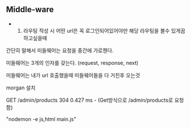 ## Middle-ware

- 1. 라우팅 작성 시 어떤 url은 꼭 로그인되어있어야만 
해당 라우팅을 볼수 있게끔 하고싶을때

간단히 말해서 미들웨어는 요청을 중간에 가로챈다.

미들웨어는 3개의 인자를 갖는다. (request, response, next)

미들웨어는 내가 url 호출했을때 미들웨어들을 다 거친후 오는것


morgan 설치

GET /admin/products 304 0.427 ms -  (Get방식으로  /admin/products로 요청함)

"nodemon  -e js,html main.js"

